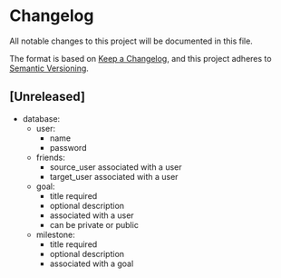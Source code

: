 # Changelog

All notable changes to this project will be documented in this file.

The format is based on [Keep a Changelog](https://keepachangelog.com/en/1.0.0/),
and this project adheres to [Semantic Versioning](https://semver.org/spec/v2.0.0.html).

## [Unreleased]

- database:
  - user:
    - name
    - password
  - friends:
    - source_user associated with a user
    - target_user associated with a user
  - goal:
    - title required
    - optional description
    - associated with a user
    - can be private or public
  - milestone:
    - title required
    - optional description
    - associated with a goal
